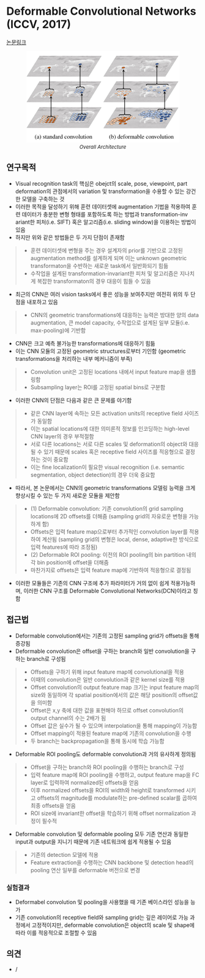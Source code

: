 # Deformable Convolutional Networks (ICCV, 2017)

[논문링크](https://openaccess.thecvf.com/content_iccv_2017/html/Dai_Deformable_Convolutional_Networks_ICCV_2017_paper.html)

<p align="center">
    <img width="400" alt='fig1' src="./img/01_16_01.png?raw=true"></br>
    <em><font size=2>Overall Architecture</font></em>
</p>

## 연구목적
- Visual recognition task의 핵심은 obejct의 scale, pose, viewpoint, part deformation의 관점에서의 variation 및 transformation을 수용할 수 있는 강건한 모델을 구축하는 것
- 이러한 목적을 달성하기 위해 훈련 데이터셋에 augmentation 기법을 적용하여 훈련 데이터가 충분한 변형 형태를 포함하도록 하는 방법과 transformation-inv ariant한 피처(i.e. SIFT) 혹은 알고리즘(i.e. sliding window)을 이용하는 방법이 있음
- 하지만 위와 같은 방법들은 두 가지 단점이 존재함
> - 훈련 데이터셋에 변형을 주는 경우 설계자의 prior를 기반으로 고정된 augmentation method를 설계하게 되며 이는 unknown geometric transformaton을 수반하는 새로운 task에서 일반화되기 힘듦
> - 수작업을 설계된 transformation-invariant한 피처 및 알고리즘은 지나치게 복잡한 transformaton의 경우 대응이 힘들 수 있음
- 최근의 CNN은 여러 vision tasks에서 좋은 성능을 보여주지만 여전히 위의 두 단점을 내포하고 있음
> - CNN의 geometric transformations에 대응하는 능력은 방대한 양의 data augmentation, 큰 model capacity, 수작업으로 설계된 일부 모듈(i.e. max-pooling)에 기반함
- CNN은 크고 예측 불가능한 transformations에 대응하기 힘듦
- 이는 CNN 모듈의 고정된 geometric structures로부터 기인함 (geometric transformations을 처리하는 내부 메커니즘이 부족)
> - Convolution unit은 고정된 locations 내에서 input feature map을 샘플링함
> - Subsampling layer는 ROI를 고정된 spatial bins로 구분함
- 이러한 CNN의 단점은 다음과 같은 큰 문제를 야기함
> - 같은 CNN layer에 속하는 모든 activation units의 receptive field 사이즈가 동일함
> - 이는 spatial locations에 대한 의미론적 정보를 인코딩하는 high-level CNN layer의 경우 부적절함
> - 서로 다른 locations는 서로 다른 scales 및 deformation의 object와 대응될 수 있기 때문에 scales 혹은 receptive field 사이즈를 적응형으로 결정하는 것이 중요함
> - 이는 fine localization이 필요한 visual recognition (i.e. semantic segmentation, object detection)의 경우 더욱 중요함
- 따라서, 본 논문에서는 CNN의 geometric transformations 모델링 능력을 크게 향상시킬 수 있는 두 가지 새로운 모듈을 제안함
> - (1) Deformable convolution: 기존 convolution의 grid sampling locations에 2D offsets를 더해줌 (sampling grid의 자유로운 변형을 가능하게 함)
> - Offsets은 입력 feature map으로부터 추가적인 convolution layer를 적용하여 계산됨 (sampling grid의 변형은 local, dense, adaptive한 방식으로 입력 features에 따라 조정됨)
> - (2) Deformable ROI pooling: 이전의 ROI pooling의 bin partition 내의 각 bin position에 offset을 더해줌
> - 마찬가지로 offsets은 입력 feature map에 기반하여 적응형으로 결정됨
- 이러한 모듈들은 기존의 CNN 구조에 추가 파라미터가 거의 없이 쉽게 적용가능하며, 이러한 CNN 구조를 Deformable Convolutional Networks(DCN)이라고 칭함

## 접근법
- Deformable convolution에서는 기존의 고정된 sampling grid가 offsets을 통해 증강됨
- Deformable convolution은 offset을 구하는 branch와 일반 convolution을 구하는 branch로 구성됨
> - Offsets을 구하기 위해 input feature map에 convolutional을 적용
> - 이때의 convolution은 일반 convolution과 같은 kernel size를 적용
> - Offset convolution의 output feature map 크기는 input feature map의 size와 동일하며 각 spatial position에서의 값은 해당 position의 offset값을 의미함
> - Offset은 x,y 축에 대한 값을 표현해야 하므로 offset convolution의 output channel의 수는 2배가 됨
> - Offset 값은 실수가 될 수 있으며 interpolation을 통해 mapping이 가능함
> - Offset mapping이 적용된 feature map에 기존의 convolution을 수행
> - 두 branch는 backpropagation을 통해 동시에 학습 가능함
- Deformable ROI pooling도 deformable convolution과 거의 유사하게 정의됨
> - Offset을 구하는 branch와 ROI pooling을 수행하는 branch로 구성
> - 입력 feature map에 ROI pooling을 수행하고, output feature map을 FC layer로 입력하여 normalized된 offsets을 얻음
> - 이후 normalized offsets을 ROI의 width와 height로 transformed 시키고 offsets의 magnitude를 modulate하는 pre-defined scalar를 곱하여 최종 offsets을 얻음
> - ROI size에 invariant한 offset을 학습하기 위해 offset normalization 과정이 필수적
- Deformable convolution 및 deformable pooling 모두 기존 연산과 동일한 input과 output을 지니기 때문에 기존 네트워크에 쉽게 적용될 수 있음
> - 기존의 detection 모델에 적용
> - Feature extraction을 수행하는 CNN backbone 및 detection head의 pooling 연산 일부를 deformable 버전으로 변경

### 실험결과
- Deformabel convolution 및 pooling을 사용했을 때 기존 베이스라인 성능을 능가
- 기존 convolution의 receptive field와 sampling grid는 깊은 레이어로 가능 과정에서 고정적이지만, deformable convolution은 object의 scale 및 shape에 따라 이를 적응적으로 조절할 수 있음

## 의견
- /